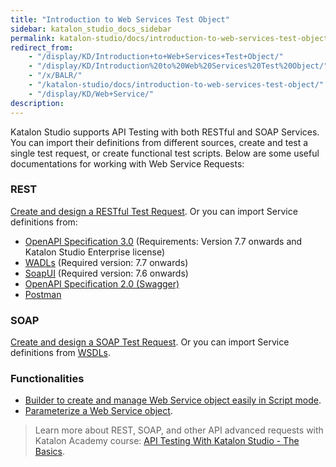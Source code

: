 ```yaml
---
title: "Introduction to Web Services Test Object"
sidebar: katalon_studio_docs_sidebar
permalink: katalon-studio/docs/introduction-to-web-services-test-object.html
redirect_from:
    - "/display/KD/Introduction+to+Web+Services+Test+Object/"
    - "/display/KD/Introduction%20to%20Web%20Services%20Test%20Object/"
    - "/x/BALR/"
    - "/katalon-studio/docs/introduction-to-web-services-test-object/"
    - "/display/KD/Web+Service/"
description:
---
```

Katalon Studio supports API Testing with both RESTful and SOAP Services. You can import their definitions from different sources, create and test a single test request, or create functional test scripts. Below are some useful documentations for working with Web Service Requests:

### REST

[Create and design a RESTful Test Request](https://docs.katalon.com/katalon-studio/docs/restful.html). Or you can import Service definitions from:

* [OpenAPI Specification 3.0](https://docs.katalon.com/katalon-studio/docs/import-openapi30.html) (Requirements: Version 7.7 onwards and Katalon Studio Enterprise license)
* [WADLs](https://docs.katalon.com/katalon-studio/docs/import-wadl.html) (Required version: 7.7 onwards)
* [SoapUI](https://docs.katalon.com/katalon-studio/docs/import-soapui.html) (Required version: 7.6 onwards)
* [OpenAPI Specification 2.0 (Swagger)](https://docs.katalon.com/katalon-studio/docs/import-rest-requests-from-swagger-20.html)
* [Postman](https://docs.katalon.com/katalon-studio/docs/import-postman.html)

### SOAP

[Create and design a SOAP Test Request](https://docs.katalon.com/katalon-studio/docs/soap.html). Or you can import Service definitions from [WSDLs](https://docs.katalon.com/katalon-studio/docs/import-soap-requests-from-wsdl.html).

### Functionalities

* [Builder to create and manage Web Service object easily in Script mode](/display/KD/Web+Services+Builder).
* [Parameterize a Web Service object](https://docs.katalon.com/katalon-studio/docs/parameterize-a-web-service-object.html).

> Learn more about REST, SOAP, and other API advanced requests with Katalon Academy course: [API Testing With Katalon Studio - The Basics](https://academy.katalon.com/courses/katalon-api-testing/?utm_source=kat_docs&utm_medium=web_services_test_objects).
